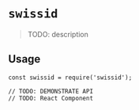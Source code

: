 # `swissid`

> TODO: description

## Usage

```
const swissid = require('swissid');

// TODO: DEMONSTRATE API
// TODO: React Component
```

